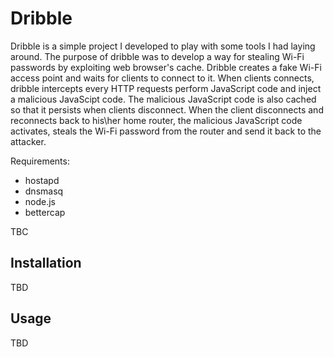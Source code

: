 # Dribble

Dribble is a simple project I developed to play with some tools I had laying around.
The purpose of dribble was to develop a way for stealing Wi-Fi passwords by exploiting web browser's cache.
Dribble creates a fake Wi-Fi access point and waits for clients to connect to it. When clients connects, dribble intercepts every HTTP requests perform JavaScript code and inject a malicious JavaScipt code. The malicious JavaScript code is also cached so that it persists when clients disconnect. When the client disconnects and reconnects back to his\her home router, the malicious JavaScript code activates, steals the Wi-Fi password from the router and send it back to the attacker.

Requirements:

* hostapd
* dnsmasq
* node.js
* bettercap

TBC

## Installation

TBD

## Usage

TBD
